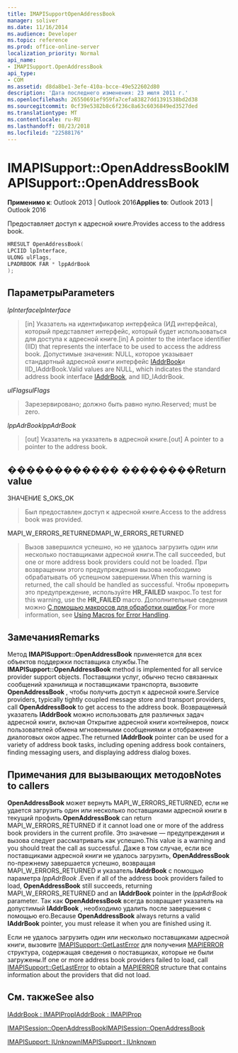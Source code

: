 ```yaml
---
title: IMAPISupportOpenAddressBook
manager: soliver
ms.date: 11/16/2014
ms.audience: Developer
ms.topic: reference
ms.prod: office-online-server
localization_priority: Normal
api_name:
- IMAPISupport.OpenAddressBook
api_type:
- COM
ms.assetid: d8da8be1-3efe-410a-bcce-49e522602d80
description: 'Дата последнего изменения: 23 июля 2011 г.'
ms.openlocfilehash: 26550691ef959fa7cefa83827dd1391538bd2d38
ms.sourcegitcommit: 0cf39e5382b8c6f236c8a63c6036849ed3527ded
ms.translationtype: MT
ms.contentlocale: ru-RU
ms.lasthandoff: 08/23/2018
ms.locfileid: "22588176"
---
```

# <a name="imapisupportopenaddressbook"></a><span data-ttu-id="c0b64-103">IMAPISupport::OpenAddressBook</span><span class="sxs-lookup"><span data-stu-id="c0b64-103">IMAPISupport::OpenAddressBook</span></span>

  
  
<span data-ttu-id="c0b64-104">**Применимо к**: Outlook 2013 | Outlook 2016</span><span class="sxs-lookup"><span data-stu-id="c0b64-104">**Applies to**: Outlook 2013 | Outlook 2016</span></span> 
  
<span data-ttu-id="c0b64-105">Предоставляет доступ к адресной книге.</span><span class="sxs-lookup"><span data-stu-id="c0b64-105">Provides access to the address book.</span></span>
  
```cpp
HRESULT OpenAddressBook(
LPCIID lpInterface,
ULONG ulFlags,
LPADRBOOK FAR * lppAdrBook
);
```

## <a name="parameters"></a><span data-ttu-id="c0b64-106">Параметры</span><span class="sxs-lookup"><span data-stu-id="c0b64-106">Parameters</span></span>

 <span data-ttu-id="c0b64-107">_lpInterface_</span><span class="sxs-lookup"><span data-stu-id="c0b64-107">_lpInterface_</span></span>
  
> <span data-ttu-id="c0b64-108">[in] Указатель на идентификатор интерфейса (ИД интерфейса), который представляет интерфейс, который будет использоваться для доступа к адресной книге.</span><span class="sxs-lookup"><span data-stu-id="c0b64-108">[in] A pointer to the interface identifier (IID) that represents the interface to be used to access the address book.</span></span> <span data-ttu-id="c0b64-109">Допустимые значения: NULL, которое указывает стандартный адресной книги интерфейс [IAddrBook](iaddrbookimapiprop.md)и IID_IAddrBook.</span><span class="sxs-lookup"><span data-stu-id="c0b64-109">Valid values are NULL, which indicates the standard address book interface [IAddrBook](iaddrbookimapiprop.md), and IID_IAddrBook.</span></span>
    
 <span data-ttu-id="c0b64-110">_ulFlags_</span><span class="sxs-lookup"><span data-stu-id="c0b64-110">_ulFlags_</span></span>
  
> <span data-ttu-id="c0b64-111">Зарезервировано; должно быть равно нулю.</span><span class="sxs-lookup"><span data-stu-id="c0b64-111">Reserved; must be zero.</span></span>
    
 <span data-ttu-id="c0b64-112">_lppAdrBook_</span><span class="sxs-lookup"><span data-stu-id="c0b64-112">_lppAdrBook_</span></span>
  
> <span data-ttu-id="c0b64-113">[out] Указатель на указатель в адресной книге.</span><span class="sxs-lookup"><span data-stu-id="c0b64-113">[out] A pointer to a pointer to the address book.</span></span>
    
## <a name="return-value"></a><span data-ttu-id="c0b64-114">������������ ��������</span><span class="sxs-lookup"><span data-stu-id="c0b64-114">Return value</span></span>

<span data-ttu-id="c0b64-115">ЗНАЧЕНИЕ S_OK</span><span class="sxs-lookup"><span data-stu-id="c0b64-115">S_OK</span></span> 
  
> <span data-ttu-id="c0b64-116">Был предоставлен доступ к адресной книге.</span><span class="sxs-lookup"><span data-stu-id="c0b64-116">Access to the address book was provided.</span></span>
    
<span data-ttu-id="c0b64-117">MAPI_W_ERRORS_RETURNED</span><span class="sxs-lookup"><span data-stu-id="c0b64-117">MAPI_W_ERRORS_RETURNED</span></span> 
  
> <span data-ttu-id="c0b64-118">Вызов завершился успешно, но не удалось загрузить один или несколько поставщиками адресной книги.</span><span class="sxs-lookup"><span data-stu-id="c0b64-118">The call succeeded, but one or more address book providers could not be loaded.</span></span> <span data-ttu-id="c0b64-119">При возвращении этого предупреждения вызова необходимо обрабатывать об успешном завершении.</span><span class="sxs-lookup"><span data-stu-id="c0b64-119">When this warning is returned, the call should be handled as successful.</span></span> <span data-ttu-id="c0b64-120">Чтобы проверить это предупреждение, используйте **HR_FAILED** макрос.</span><span class="sxs-lookup"><span data-stu-id="c0b64-120">To test for this warning, use the **HR_FAILED** macro.</span></span> <span data-ttu-id="c0b64-121">Дополнительные сведения можно [С помощью макросов для обработки ошибок](using-macros-for-error-handling.md).</span><span class="sxs-lookup"><span data-stu-id="c0b64-121">For more information, see [Using Macros for Error Handling](using-macros-for-error-handling.md).</span></span>
    
## <a name="remarks"></a><span data-ttu-id="c0b64-122">Замечания</span><span class="sxs-lookup"><span data-stu-id="c0b64-122">Remarks</span></span>

<span data-ttu-id="c0b64-123">Метод **IMAPISupport::OpenAddressBook** применяется для всех объектов поддержки поставщика службы.</span><span class="sxs-lookup"><span data-stu-id="c0b64-123">The **IMAPISupport::OpenAddressBook** method is implemented for all service provider support objects.</span></span> <span data-ttu-id="c0b64-124">Поставщики услуг, обычно тесно связанных сообщений хранилища и поставщиками транспорта, вызовите **OpenAddressBook** , чтобы получить доступ к адресной книге.</span><span class="sxs-lookup"><span data-stu-id="c0b64-124">Service providers, typically tightly coupled message store and transport providers, call **OpenAddressBook** to get access to the address book.</span></span> <span data-ttu-id="c0b64-125">Возвращенный указатель **IAddrBook** можно использовать для различных задач адресной книги, включая Открытие адресной книги контейнеров, поиск пользователей обмена мгновенными сообщениями и отображение диалоговых окон адрес.</span><span class="sxs-lookup"><span data-stu-id="c0b64-125">The returned **IAddrBook** pointer can be used for a variety of address book tasks, including opening address book containers, finding messaging users, and displaying address dialog boxes.</span></span> 
  
## <a name="notes-to-callers"></a><span data-ttu-id="c0b64-126">Примечания для вызывающих методов</span><span class="sxs-lookup"><span data-stu-id="c0b64-126">Notes to callers</span></span>

 <span data-ttu-id="c0b64-127">**OpenAddressBook** может вернуть MAPI_W_ERRORS_RETURNED, если не удается загрузить один или несколько поставщиками адресной книги в текущий профиль.</span><span class="sxs-lookup"><span data-stu-id="c0b64-127">**OpenAddressBook** can return MAPI_W_ERRORS_RETURNED if it cannot load one or more of the address book providers in the current profile.</span></span> <span data-ttu-id="c0b64-128">Это значение — предупреждения и вызова следует рассматривать как успешно.</span><span class="sxs-lookup"><span data-stu-id="c0b64-128">This value is a warning and you should treat the call as successful.</span></span> <span data-ttu-id="c0b64-129">Даже в том случае, если все поставщиками адресной книги не удалось загрузить, **OpenAddressBook** по-прежнему завершается успешно, возвращая MAPI_W_ERRORS_RETURNED и указатель **IAddrBook** с помощью параметра _lppAdrBook_ .</span><span class="sxs-lookup"><span data-stu-id="c0b64-129">Even if all of the address book providers failed to load, **OpenAddressBook** still succeeds, returning MAPI_W_ERRORS_RETURNED and an **IAddrBook** pointer in the  _lppAdrBook_ parameter.</span></span> <span data-ttu-id="c0b64-130">Так как **OpenAddressBook** всегда возвращает указатель на допустимый **IAddrBook** , необходимо удалить после завершения с помощью его.</span><span class="sxs-lookup"><span data-stu-id="c0b64-130">Because **OpenAddressBook** always returns a valid **IAddrBook** pointer, you must release it when you are finished using it.</span></span> 
  
<span data-ttu-id="c0b64-131">Если не удалось загрузить один или несколько поставщиками адресной книги, вызовите [IMAPISupport::GetLastError](imapisupport-getlasterror.md) для получения [MAPIERROR](mapierror.md) структура, содержащая сведения о поставщиках, которые не были загружены.</span><span class="sxs-lookup"><span data-stu-id="c0b64-131">If one or more address book providers failed to load, call [IMAPISupport::GetLastError](imapisupport-getlasterror.md) to obtain a [MAPIERROR](mapierror.md) structure that contains information about the providers that did not load.</span></span> 
  
## <a name="see-also"></a><span data-ttu-id="c0b64-132">См. также</span><span class="sxs-lookup"><span data-stu-id="c0b64-132">See also</span></span>



[<span data-ttu-id="c0b64-133">IAddrBook : IMAPIProp</span><span class="sxs-lookup"><span data-stu-id="c0b64-133">IAddrBook : IMAPIProp</span></span>](iaddrbookimapiprop.md)
  
[<span data-ttu-id="c0b64-134">IMAPISession::OpenAddressBook</span><span class="sxs-lookup"><span data-stu-id="c0b64-134">IMAPISession::OpenAddressBook</span></span>](imapisession-openaddressbook.md)
  
[<span data-ttu-id="c0b64-135">IMAPISupport: IUnknown</span><span class="sxs-lookup"><span data-stu-id="c0b64-135">IMAPISupport : IUnknown</span></span>](imapisupportiunknown.md)

